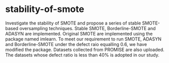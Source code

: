 # stability-of-smote
Investigate the stability of SMOTE and propose a series of stable SMOTE-based oversampling techniques.
Stable SMOTE, Borderline-SMOTE and ADASYN are implemented. Original SMOTE are implemented using the package named imlearn. To meet our requirement to run SMOTE, ADASYN and Borderline-SMOTE under the defect raio equalling 0.6, we have modified the package. 
Datasets collected from PROMISE are also uploaded. The datasets whose defect ratio is less than 40% is adopted in our study.

